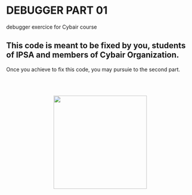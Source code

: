 # DEBUGGER PART 01
debugger exercice for Cybair course


## This code is meant to be fixed by you, students of IPSA and members of Cybair Organization. 
Once you achieve to fix this code, you may pursuie to the second part.


</br></br>
<div align="center">
<img src="https://user-images.githubusercontent.com/49699418/201334146-34f53d6d-a3f8-43ac-91ce-b0dce2a214d2.png" width=250 height=250></img>
</div>
